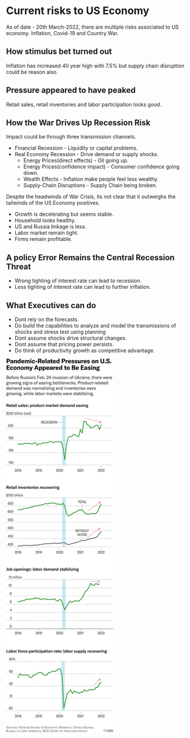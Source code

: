 
# Current risks to US Economy

As of date - 20th March-2022, there are multiple risks associated to US economy. Inflation, Covid-19 and Country War.

## How stimulus bet turned out
Inflation has increased 40 year high with 7.5% but supply chain disruption could be reason also.

## Pressure appeared to have peaked
Retail sales, retail inventories and labor participation looks good.

## How the War Drives Up Recession Risk
Impact could be through three transmission channels.
- Financial Recession - Liquidity or capital problems.
- Real Economy Recession - Drive demand or supply shocks.
  - Energy Prices(direct effects) - Oil going up.
  - Energy Prices(confidence impact) - Consumer confidence going down.
  - Wealth Effects - Inflation make people feel less wealthy.
  - Supply-Chain Disruptions - Supply Chain being broken.

Despite the headwinds of War Crisis, its not clear that it outweighs the tailwinds of the US Economy positives.
- Growth is decelerating but seems stable.
- Household looks healthy.
- US and Russia linkage is less.
- Labor market remain tight.
- Firms remain profitable.

## A policy Error Remains the Central Recession Threat
- Wrong tighting of interest rate can lead to recession.
- Less tighting of interest rate can lead to further inflation.

## What Executives can do
- Dont rely on the forecasts.
- Do build the capabilities to analyze and model the transmissions of shocks and stress test using planning
- Dont assume shocks drive structural changes.
- Dont assume that pricing power persists.
- Do think of productivity growth as competitive advantage.

![png](../images/risk_us_economy/W220310_CARLSSON_ECONOMY_PEAK_ECONOMIC_PRESSURE_360.png)
